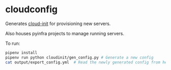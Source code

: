# cloudconfig

Generates [cloud-init](https://cloudinit.readthedocs.io/en/latest/index.html) for provisioning new servers.

Also houses pyinfra projects to manage running servers.

To run:

```bash
pipenv install
pipenv run python cloudinit/gen_config.py # Generate a new config
cat output/export_config.yml  # Read the newly generated config from here
```
